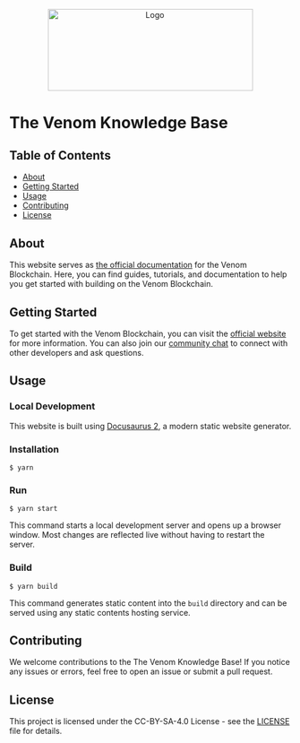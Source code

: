 <p align="center">
  <a href="https://github.com/venom-blockchain/developer-program">
    <img src="https://raw.githubusercontent.com/venom-blockchain/developer-program/main/vf-dev-program.png" alt="Logo" width="366.8" height="146.4">
  </a>
</p>


# The Venom Knowledge Base

## Table of Contents

- [About](#about)
- [Getting Started](#getting-started)
- [Usage](#usage)
- [Contributing](#contributing)
- [License](#license)

## About
This website serves as [the official documentation](https://docs.venom.foundation/) for the Venom Blockchain. Here, you can find guides, tutorials, and documentation to help you get started with building on the Venom Blockchain. 

## Getting Started

To get started with the Venom Blockchain, you can visit the [official website](https://venom.foundation/) for more information. You can also join our [community chat](https://discord.venom.foundation/dev) to connect with other developers and ask questions.

## Usage

### Local Development

This website is built using [Docusaurus 2](https://docusaurus.io/), a modern static website generator.

### Installation

```
$ yarn
```

### Run

```
$ yarn start
```

This command starts a local development server and opens up a browser window. Most changes are reflected live without having to restart the server.

### Build

```
$ yarn build
```

This command generates static content into the `build` directory and can be served using any static contents hosting service.

## Contributing

We welcome contributions to the The Venom Knowledge Base! If you notice any issues or errors, feel free to open an issue or submit a pull request.

## License

This project is licensed under the CC-BY-SA-4.0 License - see the [LICENSE](LICENSE) file for details.

